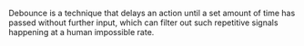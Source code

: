 Debounce is a technique that delays an action until a set amount of time has passed without further input, which can filter out such repetitive signals happening at a human impossible rate.